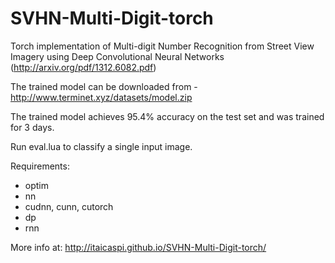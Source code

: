 # SVHN-Multi-Digit-torch
Torch implementation of Multi-digit Number Recognition from Street View Imagery using Deep Convolutional Neural Networks (http://arxiv.org/pdf/1312.6082.pdf)

The trained model can be downloaded from - 
http://www.terminet.xyz/datasets/model.zip

The trained model achieves 95.4% accuracy on the test set and was trained for 3 days.

Run eval.lua to classify a single input image.

Requirements:
* optim
* nn
* cudnn, cunn, cutorch
* dp
* rnn

More info at: http://itaicaspi.github.io/SVHN-Multi-Digit-torch/
